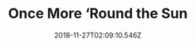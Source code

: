 ---
title: Once More ‘Round the Sun
artist: Mastodon
date: 2018-11-27T02:09:10.546Z
cover: tumblr_od91wrov3p1vfaqyoo1_1280.jpg
styles:
  - Progressive Metal
  - Heavy Metal
links:
  spotify: https://open.spotify.com/album/7mEkBi9a2p2f1WQbnH8Qk5?si=nKDGBvQmQrGvEn98hSQzoQ
  youtube: https://music.youtube.com/watch?v=tI81VTGTdaU
  applemusic: https://itunes.apple.com/us/album/once-more-round-the-sun/866402572?uo=4
  soundcloud: ""
  bandcamp: ""
  googleplay: https://play.google.com/music/m/B537zpncozjs7pzbxxdzmoktula?signup_if_needed=1
  deezer: https://www.deezer.com/album/7976964
---